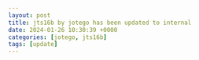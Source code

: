 ```yaml
---
layout: post
title: jts16b by jotego has been updated to internal
date: 2024-01-26 10:30:39 +0000
categories: [jotego, jts16b]
tags: [update]
---
```


